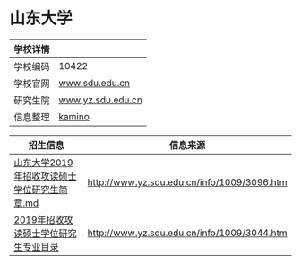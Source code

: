 # 山东大学
| 学校详情| |
| - | - | 
| 学校编码 | 10422 |
| 学校官网 | www.sdu.edu.cn |
| 研究生院 | www.yz.sdu.edu.cn |
| 信息整理 | [kamino](https://imea.me) |

| 招生信息 | 信息来源 |
| - | - |
| [山东大学2019年招收攻读硕士学位研究生简章.md](山东大学2019年招收攻读硕士学位研究生简章.md) | http://www.yz.sdu.edu.cn/info/1009/3096.htm |
| [2019年招收攻读硕士学位研究生专业目录](2019年招收攻读硕士学位研究生专业目录.md) | http://www.yz.sdu.edu.cn/info/1009/3044.htm |